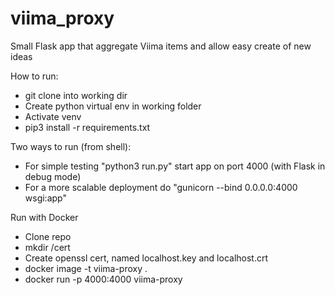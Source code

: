 # viima_proxy
Small Flask app that aggregate Viima items and allow easy create of new ideas

How to run:
- git clone into working dir
- Create python virtual env in working folder
- Activate venv
- pip3 install -r requirements.txt

Two ways to run (from shell):
- For simple testing "python3 run.py" start app on port 4000 (with Flask in debug mode)
- For a more scalable deployment do "gunicorn --bind 0.0.0.0:4000 wsgi:app"

Run with Docker
- Clone repo
- mkdir /cert
- Create openssl cert, named localhost.key and localhost.crt
- docker image -t viima-proxy .
- docker run -p 4000:4000 viima-proxy